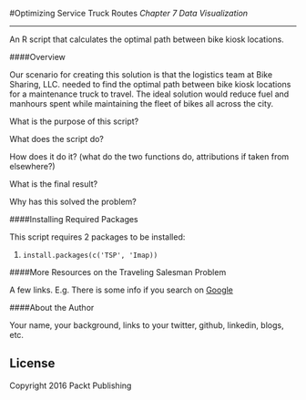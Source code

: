 #Optimizing Service Truck Routes
*Chapter 7 Data Visualization*

-------

An R script that calculates the optimal path between bike kiosk locations.

####Overview

Our scenario for creating this solution is that the logistics team at Bike Sharing, LLC. needed to find the optimal path between bike kiosk locations for a maintenance truck to travel. The ideal solution would reduce fuel and manhours spent while maintaining the fleet of bikes all across the city.

What is the purpose of this script?

What does the script do?

How does it do it? (what do the two functions do, attributions if taken from elsewhere?)

What is the final result?

Why has this solved the problem?

####Installing Required Packages

This script requires 2 packages to be installed:

1. `install.packages(c('TSP', 'Imap))`

####More Resources on the Traveling Salesman Problem

A few links. E.g. There is some info if you search on [Google](https://www.google.com)

####About the Author

Your name, your background, links to your twitter, github, linkedin, blogs, etc.

License
-------
Copyright 2016 Packt Publishing